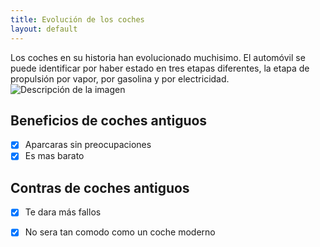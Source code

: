 ```yaml
---
title: Evolución de los coches
layout: default
---
```


Los coches en su historia han evolucionado muchisimo. El automóvil se puede identificar por haber estado en tres etapas diferentes, la etapa de propulsión por vapor, por gasolina y por electricidad.
<img src="https://noticias.coches.com/wp-content/uploads/2014/03/volkswagen-viejo-nuevo-700x394.jpg" alt="Descripción de la imagen">
## Beneficios de coches antiguos
-[x] Aparcaras sin preocupaciones
-[x] Es mas barato
## Contras de coches antiguos
-[x] Te dara más fallos
-[x] No sera tan comodo como un coche moderno



